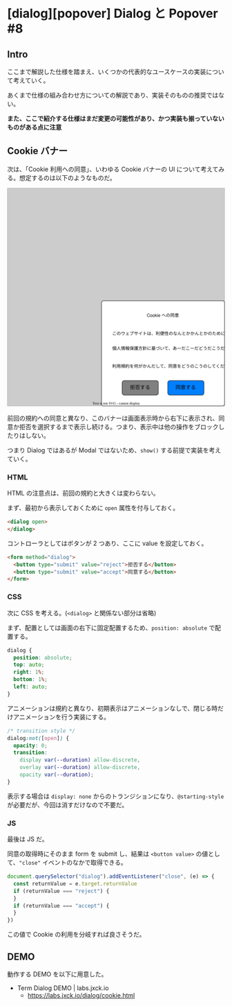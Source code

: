 # [dialog][popover] Dialog と Popover #8

## Intro

ここまで解説した仕様を踏まえ、いくつかの代表的なユースケースの実装について考えていく。

あくまで仕様の組み合わせ方についての解説であり、実装そのものの推奨ではない。

**また、ここで紹介する仕様はまだ変更の可能性があり、かつ実装も揃っていないものがある点に注意**


## Cookie バナー

次は、「Cookie 利用への同意」、いわゆる Cookie バナーの UI について考えてみる。想定するのは以下のようなものだ。

![画面の右下に表示される Cookie への同意 UI](./cookie-banner-dialog.drawio.svg#600x600)

前回の規約への同意と異なり、このバナーは画面表示時から右下に表示され、同意か拒否を選択するまで表示し続ける。つまり、表示中は他の操作をブロックしたりはしない。

つまり Dialog ではあるが Modal ではないため、`show()` する前提で実装を考えていく。


### HTML

HTML の注意点は、前回の規約と大きくは変わらない。

まず、最初から表示しておくために `open` 属性を付与しておく。

```html
<dialog open>
</dialog>
```

コントローラとしてはボタンが 2 つあり、ここに value を設定しておく。

```html
<form method="dialog">
  <button type="submit" value="reject">拒否する</button>
  <button type="submit" value="accept">同意する</button>
</form>
```


### CSS

次に CSS を考える。(`<dialog>` と関係ない部分は省略)

まず、配置としては画面の右下に固定配置するため、`position: absolute` で配置する。

```css
dialog {
  position: absolute;
  top: auto;
  right: 1%;
  bottom: 1%;
  left: auto;
}
```

アニメーションは規約と異なり、初期表示はアニメーションなしで、閉じる時だけアニメーションを行う実装にする。

```css
/* transition style */
dialog:not([open]) {
  opacity: 0;
  transition: 
    display var(--duration) allow-discrete, 
    overlay var(--duration) allow-discrete, 
    opacity var(--duration);
}
```

表示する場合は `display: none` からのトランジションになり、`@starting-style` が必要だが、今回は消すだけなので不要だ。


### JS

最後は JS だ。

同意の取得時にそのまま form を submit し、結果は `<button value>` の値として、`"close"` イベントのなかで取得できる。

```js
document.querySelector("dialog").addEventListener("close", (e) => {
  const returnValue = e.target.returnValue
  if (returnValue === "reject") {
  }
  if (returnValue === "accept") {
  }
})
```

この値で Cookie の利用を分岐すれば良さそうだ。


## DEMO

動作する DEMO を以下に用意した。

- Term Dialog DEMO | labs.jxck.io
  - https://labs.jxck.io/dialog/cookie.html